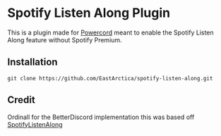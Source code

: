 # Spotify Listen Along Plugin
This is a plugin made for [Powercord](https://github.com/powercord-org/powercord) meant to enable the Spotify Listen Along feature without Spotify Premium.

## Installation
`git clone https://github.com/EastArctica/spotify-listen-along.git`

## Credit
Ordinall for the BetterDiscord implementation this was based off [SpotifyListenAlong](https://github.com/ordinall/BetterDiscord-Stuff/tree/master/Plugins/SpotifyListenAlong)